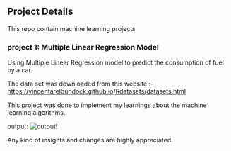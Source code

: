 ## Project Details

This repo contain machine learning projects


### project 1: Multiple Linear Regression Model
Using Multiple Linear Regression model to predict the consumption of fuel by a car.

The data set was downloaded from this website :- https://vincentarelbundock.github.io/Rdatasets/datasets.html

This project was done to implement my learnings about the machine learning algorithms.

output:
![output!](https://previews.dropbox.com/p/thumb/ABYkNShZyyp8IzMjcD3JdYj6I9U3XyNuEgP_oX7EmttKBFbrRp4Dy7JZxwEXu7QCu7ZmVOjLfc9IZz-b-ZnA97QjwobWViwiov3bWuPNzWTKiAOaDJtxuVsGVoozK5Yumqn8y_p7d9SEzKRfpmfujKpbpHe_rXodE6dsAvro0lLah-0ci-Fi4GjIwOQ4WMnQ3zVPYrnJCJWPX33V1JNQTMcP_iVz1hHRrNxJs5VaGcJuElG1d3yGyX1QrzpSo2nqDLvRAVXFjgNROgxFVeyG1K2TPZm-J85brh2orDsTccv1u8N7V8cUp-DNfIsAdHSpr-gNC20EG10gClbNDefK9UH3/p.png?size=256x256&size_mode=2)

Any kind of insights and changes are highly appreciated.

